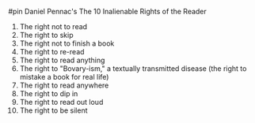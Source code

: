 #pin 
Daniel Pennac's
The 10 Inalienable Rights of the Reader
1. The right not to read
2. The right to skip
3. The right not to finish a book
4. The right to re-read
5. The right to read anything
6. The right to "Bovary-ism," a textually transmitted disease (the right to mistake a book for real life)
7. The right to read anywhere
8. The right to dip in
9. The right to read out loud
10. The right to be silent
